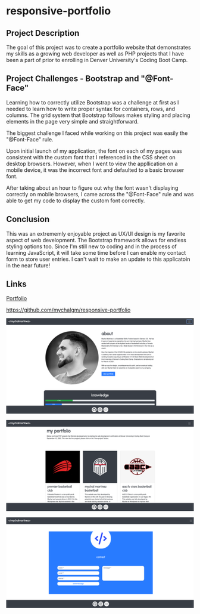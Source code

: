 # responsive-portfolio

## Project Description

The goal of this project was to create a portfolio website that demonstrates my skills as a growing web developer as well as PHP projects that I have been a part of prior to enrolling in Denver University's Coding Boot Camp.

## Project Challenges - Bootstrap and "@Font-Face"

Learning how to correctly utilize Bootstrap was a challenge at first as I needed to learn how to write proper syntax for containers, rows, and columns. The grid system that Bootstrap follows makes styling and placing elements in the page very simple and straightforward.

The biggest challenge I faced while working on this project was easily the "@Font-Face" rule. 

Upon initial launch of my application, the font on each of my pages was consistent with the custom font that I referenced in the CSS sheet on desktop browsers. However, when I went to view the appllication on a mobile device, it was the incorrect font and defaulted to a basic browser font.

After taking about an hour to figure out why the font wasn't displaying correctly on mobile browsers, I came across the "@Font-Face" rule and was able to get my code to display the custom font correctly.

## Conclusion

This was an extrememly enjoyable project as UX/UI design is my favorite aspect of web development. The Bootstrap framework allows for endless styling options too. Since I'm still new to coding and in the process of learning JavaScript, it will take some time before I can enable my contact form to store user entries. I can't wait to make an update to this applicatoin in the near future!

## Links

[Portfolio](https://mychalgm.github.io/responsive-portfolio)

https://github.com/mychalgm/responsive-portfolio

![alttext](assets/images/about-screenshot.png "About Page Screenshot")

![alttext](assets/images/portfolio-screenshot.png "Portfolio Page Screenshot")

![alttext](assets/images/contact-screenshot.png "Contact Page Screenshot")
